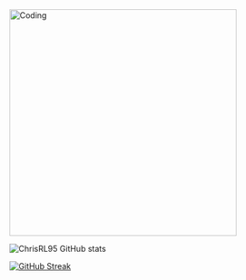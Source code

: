   <img align="center" alt="Coding" width="400" src="https://media.tenor.com/YtOvLWUNAZ8AAAAd/portal-portal2.gif">

![ChrisRL95 GitHub stats](https://github-readme-stats.vercel.app/api?username=ChrisRL95&show_icons=true&theme=radical)

[![GitHub Streak](https://github-readme-streak-stats.herokuapp.com/?user=ChrisRL95)](https://git.io/streak-stats)
<!--
**ChrisRL95/ChrisRL95** is a ✨ _special_ ✨ repository because its `README.md` (this file) appears on your GitHub profile.

Here are some ideas to get you started:

- 🔭 I’m currently working on ...
- 🌱 I’m currently learning ...
- 👯 I’m looking to collaborate on ...
- 🤔 I’m looking for help with ...
- 💬 Ask me about ...
- 📫 How to reach me: ...
- 😄 Pronouns: ...
- ⚡ Fun fact: ...
-->

